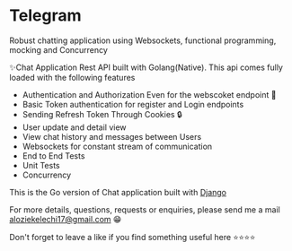 # Telegram
Robust chatting application using Websockets, functional programming, mocking and Concurrency

:sparkles:Chat Application Rest API built with Golang(Native). This api comes fully loaded with the following features
- Authentication and Authorization Even for the webscoket endpoint :closed_lock_with_key:
- Basic Token authentication for register and Login endpoints
- Sending Refresh Token Through Cookies :lock:
- User update and detail view
- View chat history and messages between Users
- Websockets for constant stream of communication
- End to End Tests
- Unit Tests
- Concurrency

This is the Go version of Chat application built with [Django](https://github.com/Uchencho/wechat)

For more details, questions, requests or enquiries, please send me a mail aloziekelechi17@gmail.com :grin:

Don't forget to leave a like if you find something useful here :star::star::star::star:
